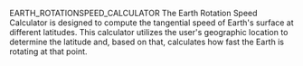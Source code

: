 EARTH_ROTATIONSPEED_CALCULATOR
The Earth Rotation Speed Calculator is designed to compute the tangential speed of Earth's surface at different latitudes. This calculator utilizes the user's geographic location to determine the latitude and, based on that, calculates how fast the Earth is rotating at that point.
